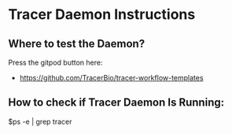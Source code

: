 # Tracer Daemon Instructions

## Where to test the Daemon?

Press the gitpod button here:

- https://github.com/TracerBio/tracer-workflow-templates

## How to check if Tracer Daemon Is Running:

$ps -e | grep tracer
